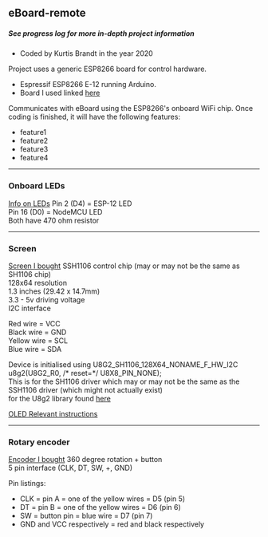 ## eBoard-remote
##### See progress log for more in-depth project information
- Coded by Kurtis Brandt in the year 2020

Project uses a generic ESP8266 board for control hardware.
- Espressif ESP8266 E-12 running Arduino.
- Board I used linked [here](https://www.banggood.com/Geekcreit-NodeMcu-Lua-WIFI-Internet-Things-Development-Board-Based-ESP8266-CP2102-Wireless-Module-p-1097112.html)

Communicates with eBoard using the ESP8266's onboard WiFi chip.
Once coding is finished, it will have the following features:
- feature1
- feature2
- feature3
- feature4


*********************************************************************
### Onboard LEDs
[Info on LEDs](https://lowvoltage.github.io/2017/07/09/Onboard-LEDs-NodeMCU-Got-Two)
Pin 2 (D4) = ESP-12 LED  
Pin 16 (D0) = NodeMCU LED  
Both have 470 ohm resistor  
*********************************************************************
### Screen
[Screen I bought](https://www.banggood.com/1_3-Inch-4Pin-White-OLED-LCD-Display-12864-IIC-I2C-Interface-Module-p-1067874.html)
SSH1106 control chip (may or may not be the same as SH1106 chip)  
128x64 resolution  
1.3 inches (29.42 x 14.7mm)  
3.3 - 5v driving voltage  
I2C interface  

Red wire = VCC  
Black wire = GND  
Yellow wire = SCL  
Blue wire = SDA  

Device is initialised using U8G2_SH1106_128X64_NONAME_F_HW_I2C u8g2(U8G2_R0, /* reset=*/ U8X8_PIN_NONE);  
This is for the SH1106 driver which may or may not be the same as the SSH1106 driver (which might not actually exist)  
for the U8g2 library found [here](https://github.com/olikraus/u8g2)  

[OLED Relevant instructions](http://files.banggood.com/2016/07/banggood_OLED_Relevant_instructions.zip)
*********************************************************************
### Rotary encoder
[Encoder I bought](https://www.banggood.com/KEYES-360-Degree-Rotary-Encoder-Control-Module-Electronic-Building-Block-For-Micro-Bit-p-1400918.html)
360 degree rotation + button  
5 pin interface (CLK, DT, SW, +, GND)  

Pin listings:  
- CLK = pin A = one of the yellow wires = D5 (pin 5)
- DT = pin B = one of the yellow wires = D6 (pin 6)
- SW = button pin = blue wire = D7 (pin 7)
- GND and VCC respectively = red and black respectively